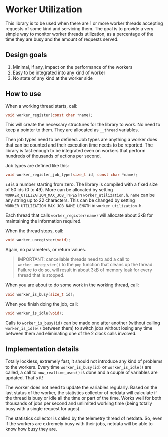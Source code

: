# Worker Utilization

This library is to be used when there are 1 or more worker threads accepting requests
of some kind and servicing them. The goal is to provide a very simple way to monitor
worker threads utilization, as a percentage of the time they are busy and the amount
of requests served.

## Design goals

1. Minimal, if any, impact on the performance of the workers
2. Easy to be integrated into any kind of worker
3. No state of any kind at the worker side

## How to use

When a working thread starts, call:

```c
void worker_register(const char *name);
```

This will create the necessary structures for the library to work.
No need to keep a pointer to them. They are allocated as `__thread` variables.

Then job types need to be defined. Job types are anything a worker does that can be
counted and their execution time needs to be reported. The library is fast enough to
be integrated even on workers that perform hundreds of thousands of actions per second.

Job types are defined like this:

```c
void worker_register_job_type(size_t id, const char *name);
```

`id` is a number starting from zero. The library is compiled with a fixed size of 50
ids (0 to 49). More can be allocated by setting `WORKER_UTILIZATION_MAX_JOB_TYPES` in
`worker_utilization.h`. `name` can be any string up to 22 characters. This can be
changed by setting `WORKER_UTILIZATION_MAX_JOB_NAME_LENGTH` in `worker_utilization.h`.

Each thread that calls `worker_register(name)` will allocate about 3kB for maintaining
the information required.

When the thread stops, call:

```c
void worker_unregister(void);
```

Again, no parameters, or return values.

> IMPORTANT: cancellable threads need to add a call to `worker_unregister()` to the
> `pop` function that cleans up the thread. Failure to do so, will result in about
> 3kB of memory leak for every thread that is stopped.

When you are about to do some work in the working thread, call:

```c
void worker_is_busy(size_t id);
```

When you finish doing the job, call:

```c
void worker_is_idle(void);
```

Calls to `worker_is_busy(id)` can be made one after another (without calling
`worker_is_idle()` between them) to switch jobs without losing any time between
them and eliminating one of the 2 clock calls involved.

## Implementation details

Totally lockless, extremely fast, it should not introduce any kind of problems to the
workers. Every time `worker_is_busy(id)` or `worker_is_idle()` are called, a call to
`now_realtime_usec()` is done and a couple of variables are updated. That's it!

The worker does not need to update the variables regularly. Based on the last status
of the worker, the statistics collector of netdata will calculate if the thread is
busy or idle all the time or part of the time. Works well for both thousands of jobs
per second and unlimited working time (being totally busy with a single request for
ages).

The statistics collector is called by the telemetry thread of netdata. So,
even if the workers are extremely busy with their jobs, netdata will be able to know
how busy they are.

